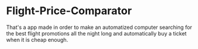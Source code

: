 # Flight-Price-Comparator
That's a app made in order to make an automatized computer searching for the best flight promotions all the night long and automatically buy a ticket when it is cheap enough.